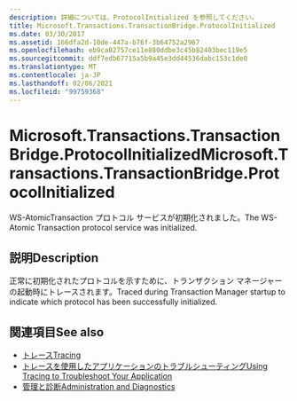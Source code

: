 ```yaml
---
description: 詳細については、ProtocolInitialized を参照してください。
title: Microsoft.Transactions.TransactionBridge.ProtocolInitialized
ms.date: 03/30/2017
ms.assetid: 166dfa2d-10de-447a-b76f-3b64752a2967
ms.openlocfilehash: eb9ca02757ce11e880ddbe3c45b82403bec119e5
ms.sourcegitcommit: ddf7edb67715a5b9a45e3dd44536dabc153c1de0
ms.translationtype: MT
ms.contentlocale: ja-JP
ms.lasthandoff: 02/06/2021
ms.locfileid: "99759368"
---
```

# <a name="microsofttransactionstransactionbridgeprotocolinitialized"></a><span data-ttu-id="08bcd-103">Microsoft.Transactions.TransactionBridge.ProtocolInitialized</span><span class="sxs-lookup"><span data-stu-id="08bcd-103">Microsoft.Transactions.TransactionBridge.ProtocolInitialized</span></span>

<span data-ttu-id="08bcd-104">WS-AtomicTransaction プロトコル サービスが初期化されました。</span><span class="sxs-lookup"><span data-stu-id="08bcd-104">The WS-Atomic Transaction protocol service was initialized.</span></span>  
  
## <a name="description"></a><span data-ttu-id="08bcd-105">説明</span><span class="sxs-lookup"><span data-stu-id="08bcd-105">Description</span></span>  

 <span data-ttu-id="08bcd-106">正常に初期化されたプロトコルを示すために、トランザクション マネージャーの起動時にトレースされます。</span><span class="sxs-lookup"><span data-stu-id="08bcd-106">Traced during Transaction Manager startup to indicate which protocol has been successfully initialized.</span></span>  
  
## <a name="see-also"></a><span data-ttu-id="08bcd-107">関連項目</span><span class="sxs-lookup"><span data-stu-id="08bcd-107">See also</span></span>

- [<span data-ttu-id="08bcd-108">トレース</span><span class="sxs-lookup"><span data-stu-id="08bcd-108">Tracing</span></span>](index.md)
- [<span data-ttu-id="08bcd-109">トレースを使用したアプリケーションのトラブルシューティング</span><span class="sxs-lookup"><span data-stu-id="08bcd-109">Using Tracing to Troubleshoot Your Application</span></span>](using-tracing-to-troubleshoot-your-application.md)
- [<span data-ttu-id="08bcd-110">管理と診断</span><span class="sxs-lookup"><span data-stu-id="08bcd-110">Administration and Diagnostics</span></span>](../index.md)

